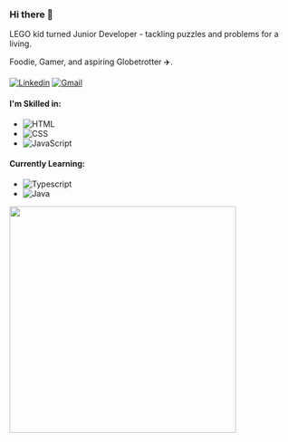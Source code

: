 ### Hi there 👋

LEGO kid turned Junior Developer - tackling puzzles and problems for a living.

Foodie, Gamer, and aspiring Globetrotter ✈️.

[![Linkedin](https://img.shields.io/badge/LinkedIn-0077B5?style=for-the-badge&logo=linkedin&logoColor=white)](https://www.linkedin.com/in/blakesmithmn/)
[![Gmail](https://img.shields.io/badge/Gmail-D14836?style=for-the-badge&logo=gmail&logoColor=white)](mailto:blake.smith.mn@gmail.com)

#### I'm Skilled in:
* ![HTML](https://img.shields.io/badge/-HTML-ff0d00?style=flat&logoColor=white&logo=html5)
* ![CSS](https://img.shields.io/badge/-CSS-196eff?style=flat&logoColor=white&logo=css3)
* ![JavaScript](https://img.shields.io/badge/-JavaScript-ffdd19?style=flat&logoColor=white&logo=javascript)

#### Currently Learning: 
* ![Typescript](https://img.shields.io/badge/-Typescript-ffdd19?style=flat&logoColor=white&logo=typescript&color=3178C6) 
* ![Java](https://img.shields.io/badge/-Java-ff961f?style=flat&logoColor=white&logo=java)



<td><img width="400px" align="left" src="https://github-readme-stats-git-masterrstaa-rickstaa.vercel.app/api/top-langs/?username=blakesmithmn&layout=compact&count_private=true&langs_count=8&theme=dark" /></td>



<!--
**blakesmithmn/blakesmithmn** is a ✨ _special_ ✨ repository because its `README.md` (this file) appears on your GitHub profile.

Here are some ideas to get you started:

- 🔭 I’m currently working on ...
- 🌱 I’m currently learning ...
- 👯 I’m looking to collaborate on ...
- 🤔 I’m looking for help with ...
- 💬 Ask me about ...
- 📫 How to reach me: ...
- 😄 Pronouns: ...
- ⚡ Fun fact: ...
-->
